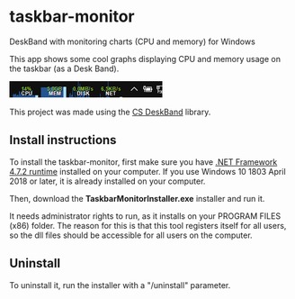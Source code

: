 # taskbar-monitor
DeskBand with monitoring charts (CPU and memory) for Windows

This app shows some cool graphs displaying CPU and memory usage on the taskbar (as a Desk Band).


![Example 1](media/demo.png)

This project was made using the  [CS DeskBand](https://github.com/dsafa/CSDeskBand) library.

## Install instructions
                
To install the taskbar-monitor, first make sure you have <a href="https://dotnet.microsoft.com/download/dotnet-framework/net472" target="_blank" rel="noreferrer">.NET Framework 4.7.2 runtime</a> installed on your computer. If you use Windows 10 1803 April 2018 or later, it is already installed on your computer. 

Then, download the **TaskbarMonitorInstaller.exe** installer and run it.</p>

<p>It needs administrator rights to run, as it installs on your PROGRAM FILES (x86) folder.
The reason for this is that this tool registers itself for all users, so the dll files should be accessible for
    all users on the computer.</p>

## Uninstall
To uninstall it, run the installer with a "/uninstall" parameter.